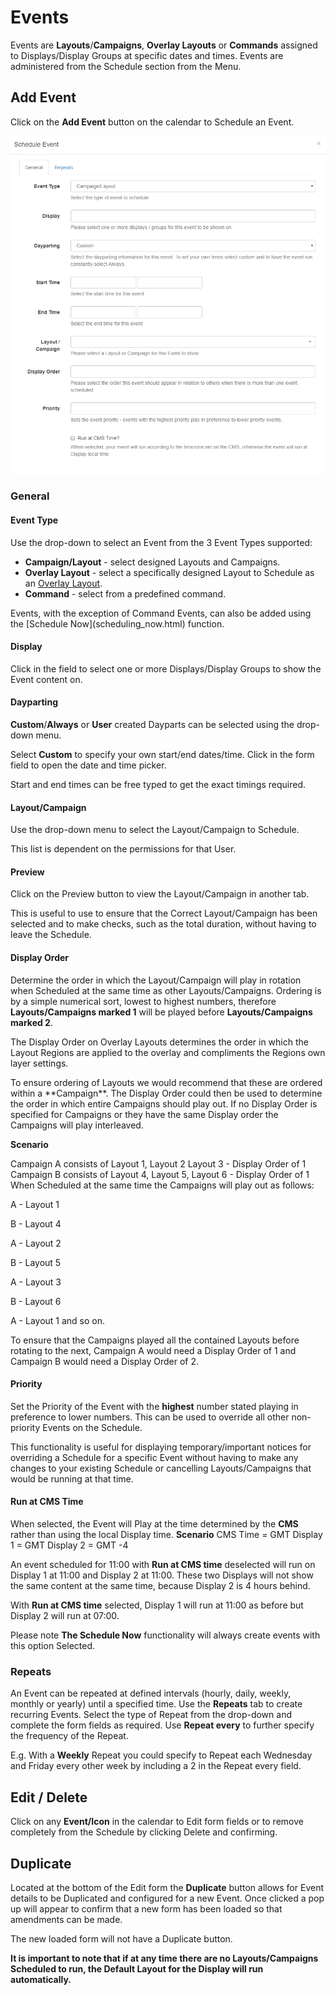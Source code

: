 <!--toc=scheduling-->

# Events

Events are **Layouts**/**Campaigns**, **Overlay Layouts** or **Commands** assigned to Displays/Display Groups at specific dates and times. Events are administered from the Schedule section from the Menu.

## Add Event

Click on the **Add Event** button on the calendar to Schedule an Event.

![Add Scheduled Event](img/schedule_event_add.png)

### **General**

#### **Event Type**

Use the drop-down to select an Event from the 3 Event Types supported:

- **Campaign/Layout** - select designed Layouts and Campaigns.
- **Overlay Layout** - select a specifically designed Layout to Schedule as an [Overlay Layout](layouts_overlay.html).
- **Command** -  select from a predefined command.

<tip>
Events, with the exception of Command Events, can also be added using the [Schedule Now](scheduling_now.html) function.</tip>

#### **Display** 

Click in the field to select one or more Displays/Display Groups to show the Event content on.

#### **Dayparting**

**Custom**/**Always** or **User** created Dayparts can be selected using the drop-down menu. 

Select **Custom** to specify your own start/end dates/time. Click in the form field to open the date and time picker. 

<tip>
Start and end times can be free typed to get the exact timings required.
</tip>

#### **Layout/Campaign**

Use the drop-down menu to select the Layout/Campaign to Schedule.

<tip>
This list is dependent on the permissions for that User.
</tip>

#### **Preview**

Click on the Preview button to view the Layout/Campaign in another tab. 

<tip>
This is useful to use to ensure that the Correct Layout/Campaign has been selected and to make checks, such as the total duration, without having to leave the Schedule.
</tip>

#### **Display Order**

Determine the order in which the Layout/Campaign will play in rotation when Scheduled at the same time as other Layouts/Campaigns. Ordering is by a simple numerical sort, lowest to highest numbers, therefore **Layouts/Campaigns marked 1** will be played before **Layouts/Campaigns marked 2**.

The Display Order on Overlay Layouts determines the order in which the Layout Regions are applied to the overlay and compliments the Regions own layer settings.

<tip>
To ensure ordering of Layouts we would recommend that these are ordered within a **Campaign**. The Display Order could then be used to determine the order in which entire Campaigns should play out. If no Display Order is specified for Campaigns or they have the same Display order the Campaigns will play interleaved.

**Scenario**

Campaign A consists of Layout 1, Layout 2 Layout 3 - Display Order of 1
Campaign B consists of Layout 4, Layout 5, Layout 6 - Display Order of 1
When Scheduled at the same time the Campaigns will play out as follows:

A - Layout 1

B - Layout 4

A - Layout 2

B - Layout 5

A - Layout 3

B - Layout 6

A - Layout 1 and so on.

To ensure that the Campaigns played all the contained Layouts before rotating to the next, Campaign A would need a Display Order of 1 and Campaign B would need a Display Order of 2.
</tip>

#### **Priority**

Set the Priority of the Event with the **highest** number stated playing in preference to lower numbers. This can be used to override all other non-priority Events on the Schedule.

 <tip>
This functionality is useful for displaying temporary/important notices for overriding a Schedule for a specific Event without having to make any changes to your existing Schedule or cancelling Layouts/Campaigns that would be running at that time.
</tip>

#### **Run at CMS Time**

When selected, the Event will Play at the time determined by the **CMS** rather than using the local Display time.
<tip>
**Scenario**
CMS Time = GMT
Display 1 = GMT
Display 2 = GMT -4

An event scheduled for 11:00 with **Run at CMS time** deselected will run on Display 1 at 11:00 and Display 2 at 11:00. These two Displays will not show the same content at the same time, because Display 2 is 4 hours behind.

With **Run at CMS time** selected, Display 1 will run at 11:00 as before but Display 2 will run at 07:00.
</tip>

Please note **The Schedule Now** functionality will always create events with this option Selected.

### **Repeats**

An Event can be repeated at defined intervals (hourly, daily, weekly, monthly or yearly) until a specified time. Use the **Repeats** tab to create recurring Events. Select the type of Repeat from the drop-down and complete the form fields as required. Use **Repeat every** to further specify the frequency of the Repeat.

<tip>

E.g. With a **Weekly** Repeat you could specify to Repeat each Wednesday and Friday every other week by including a 2 in the Repeat every field.
</tip>

## Edit / Delete

Click on any **Event/Icon** in the calendar to Edit form fields or to remove completely from the Schedule by clicking Delete and confirming.

## Duplicate

Located at the bottom of the Edit form the **Duplicate** button allows for Event details to be Duplicated and configured for a new Event. Once clicked a pop up will appear to confirm that a new form has been loaded so that amendments can be made.

<tip>
The new loaded form will not have a Duplicate button.
</tip>

**It is important to note that if at any time there are no Layouts/Campaigns Scheduled to run, the Default Layout for the Display will run automatically.**